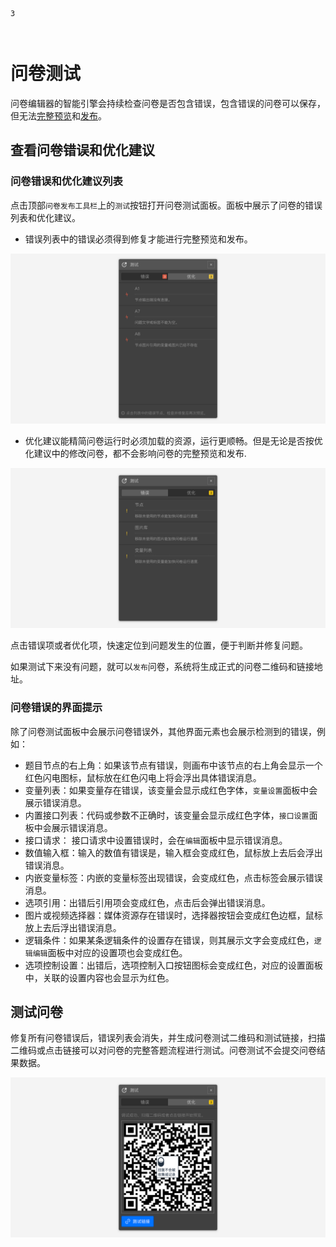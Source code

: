 ```index
3
```

```tag

```

```summary

```
# 问卷测试

问卷编辑器的智能引擎会持续检查问卷是否包含错误，包含错误的问卷可以保存，但无法[完整预览](./02realTimeAndFullPreview.md)和[发布](../08publish/concept.md)。

## 查看问卷错误和优化建议

### 问卷错误和优化建议列表
点击顶部`问卷发布工具栏`上的`测试`按钮打开问卷测试面板。面板中展示了问卷的错误列表和优化建议。

+ 错误列表中的错误必须得到修复才能进行完整预览和发布。

<img src='./assets/03debugAndTest/error.png'>

+ 优化建议能精简问卷运行时必须加载的资源，运行更顺畅。但是无论是否按优化建议中的修改问卷，都不会影响问卷的完整预览和发布.
  
<img src='./assets/03debugAndTest/optimize.png'>

点击错误项或者优化项，快速定位到问题发生的位置，便于判断并修复问题。

如果测试下来没有问题，就可以`发布`问卷，系统将生成正式的问卷二维码和链接地址。

### 问卷错误的界面提示
除了问卷测试面板中会展示问卷错误外，其他界面元素也会展示检测到的错误，例如：
+ 题目节点的右上角：如果该节点有错误，则画布中该节点的右上角会显示一个红色闪电图标，鼠标放在红色闪电上将会浮出具体错误消息。
+ 变量列表：如果变量存在错误，该变量会显示成红色字体，`变量设置`面板中会展示错误消息。
+ 内置接口列表：代码或参数不正确时，该变量会显示成红色字体，`接口设置`面板中会展示错误消息。
+ 接口请求： 接口请求中设置错误时，会在`编辑`面板中显示错误消息。
+ 数值输入框：输入的数值有错误是，输入框会变成红色，鼠标放上去后会浮出错误消息。
+ 内嵌变量标签：内嵌的变量标签出现错误，会变成红色，点击标签会展示错误消息。
+ 选项引用：出错后引用项会变成红色，点击后会弹出错误消息。
+ 图片或视频选择器：媒体资源存在错误时，选择器按钮会变成红色边框，鼠标放上去后浮出错误消息。
+ 逻辑条件：如果某条逻辑条件的设置存在错误，则其展示文字会变成红色，`逻辑编辑`面板中对应的设置项也会变成红色。
+ 选项控制设置：出错后，选项控制入口按钮图标会变成红色，对应的设置面板中，关联的设置内容也会显示为红色。

## 测试问卷
修复所有问卷错误后，错误列表会消失，并生成问卷测试二维码和测试链接，扫描二维码或点击链接可以对问卷的完整答题流程进行测试。问卷测试不会提交问卷结果数据。

<img src='./assets/03debugAndTest/successful.png'>
